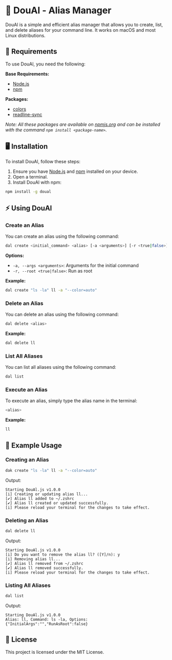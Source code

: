 # 🚀 DouAl - Alias Manager

DouAl is a simple and efficient alias manager that allows you to create, list, and delete aliases for your command line. It works on macOS and most Linux distributions.

## 📀 Requirements

To use DouAl, you need the following:

**Base Requirements:**
- [Node.js](https://nodejs.org/en)
- [npm](https://www.npmjs.com/package/npm)

**Packages:**
- [colors](https://www.npmjs.com/package/colors)
- [readline-sync](https://www.npmjs.com/package/readline-sync)

*Note: All these packages are available on [npmjs.org](https://npmjs.com) and can be installed with the command `npm install <package-name>`.*

## 🖥 Installation

To install DouAl, follow these steps:

1. Ensure you have [Node.js](https://nodejs.org/en) and [npm](https://www.npmjs.com/package/npm) installed on your device.
2. Open a terminal.
3. Install DouAl with npm:

```bash
npm install -g doual
```


## ⚡️ Using DouAl

### Create an Alias

You can create an alias using the following command:

```bash
dal create <initial_command> <alias> [-a <arguments>] [-r <true|false>]
```

**Options:**
- `-a, --args <arguments>`: Arguments for the initial command
- `-r, --root <true|false>`: Run as root

**Example:**

```bash
dal create "ls -la" ll -a "--color=auto"
```

### Delete an Alias

You can delete an alias using the following command:

```bash
dal delete <alias>
```

**Example:**

```bash
dal delete ll
```

### List All Aliases

You can list all aliases using the following command:

```bash
dal list
```

### Execute an Alias

To execute an alias, simply type the alias name in the terminal:

```bash
<alias>
```

**Example:**

```bash
ll
```

## 📝 Example Usage

### Creating an Alias

```bash
dak create "ls -la" ll -a "--color=auto"
```

Output:

```
Starting DouAl.js v1.0.0
[i] Creating or updating alias ll...
[✔] Alias ll added to ~/.zshrc
[✔] Alias ll created or updated successfully.
[i] Please reload your terminal for the changes to take effect.
```

### Deleting an Alias

```bash
dal delete ll
```

Output:

```
Starting DouAl.js v1.0.0
[i] Do you want to remove the alias ll? ([Y]/n): y
[i] Removing alias ll...
[✔] Alias ll removed from ~/.zshrc
[✔] Alias ll removed successfully.
[i] Please reload your terminal for the changes to take effect.
```

### Listing All Aliases

```bash
dal list
```

Output:

```
Starting DouAl.js v1.0.0
Alias: ll, Command: ls -la, Options: {"InitialArgs":"","RunAsRoot":false}
```

## 📝 License

This project is licensed under the MIT License.
